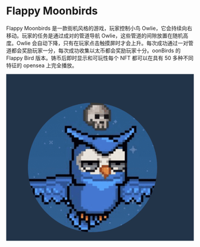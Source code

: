 # Flappy Moonbirds

Flappy Moonbirds 是一款街机风格的游戏，玩家控制小鸟 Owlie，它会持续向右移动。玩家的任务是通过成对的管道导航 Owlie，这些管道的间隙放置在随机高度。Owlie 会自动下降，只有在玩家点击触摸屏时才会上升。每次成功通过一对管道都会奖励玩家一分，每次成功收集以太币都会奖励玩家十分。oonBirds 的 Flappy Bird 版本。铸币后即时显示和可玩性每个 NFT 都可以在具有 50 多种不同特征的 opensea 上完全播放。

![nft](01.png)



